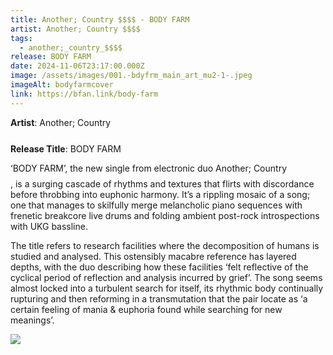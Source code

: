 ```yaml
---
title: Another; Country $$$$ - BODY FARM
artist: Another; Country $$$$
tags:
  - another;_country_$$$$
release: BODY FARM
date: 2024-11-06T23:17:00.000Z
image: /assets/images/001.-bdyfrm_main_art_mu2-1-.jpeg
imageAlt: bodyfarmcover
link: https://bfan.link/body-farm
---
```

**Artist**: Another; Country $$$$\
**Release Title**: BODY FARM

‘BODY FARM’, the new single from electronic duo Another; Country $$$$, is a surging cascade of rhythms and textures that flirts with discordance before throbbing into euphonic harmony. It’s a rippling mosaic of a song; one that manages to skilfully merge melancholic piano sequences with frenetic breakcore live drums and folding ambient post-rock introspections with UKG bassline. 

The title refers to research facilities where the decomposition of humans is studied and analysed. This ostensibly macabre reference has layered depths, with the duo describing how these facilities ‘felt reflective of the cyclical period of reflection and analysis incurred by grief’. The song seems almost locked into a turbulent search for itself, its rhythmic body continually rupturing and then reforming in a transmutation that the pair locate as ‘a certain feeling of mania & euphoria found while searching for new meanings’. 

![](/assets/images/img_0848.jpg)
